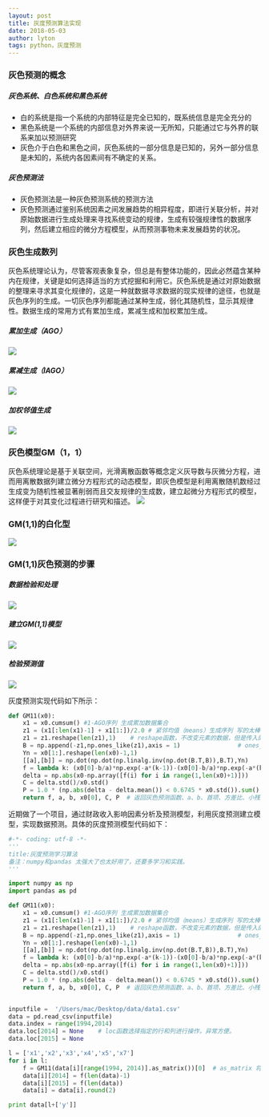 ```yaml
---
layout: post
title: 灰度预测算法实现
date: 2018-05-03
author: lyton
tags: python，灰度预测
---
```

### 灰色预测的概念
##### 灰色系统、白色系统和黑色系统
* 白的系统是指一个系统的内部特征是完全已知的，既系统信息是完全充分的
* 黑色系统是一个系统的内部信息对外界来说一无所知，只能通过它与外界的联系来加以预测研究
* 灰色介于白色和黑色之间，灰色系统的一部分信息是已知的，另外一部分信息是未知的，系统内各因素间有不确定的关系。

##### 灰色预测法
* 灰色预测法是一种灰色预测系统的预测方法
* 灰色预测通过鉴别系统因素之间发展趋势的相异程度，即进行关联分析，并对原始数据进行生成处理来寻找系统变动的规律，生成有较强规律性的数据序列，然后建立相应的微分方程模型，从而预测事物未来发展趋势的状况。

### 灰色生成数列
灰色系统理论认为，尽管客观表象复杂，但总是有整体功能的，因此必然蕴含某种内在规律，关键是如何选择适当的方式挖掘和利用它。灰色系统是通过对原始数据的整理来寻求其变化规律的，这是一种就数据寻求数据的现实规律的途径，也就是灰色序列的生成。一切灰色序列都能通过某种生成，弱化其随机性，显示其规律性。数据生成的常用方式有累加生成，累减生成和加权累加生成。
##### 累加生成（AGO）
![](/assets/img/gaymodel/AGO.png)

##### 累减生成（IAGO）
![](/assets/img/gaymodel/IAGO.png)

##### 加权邻值生成
![](/assets/img/gaymodel/3AGO.png)

### 灰色模型GM（1，1）
灰色系统理论是基于关联空间，光滑离散函数等概念定义灰导数与灰微分方程，进而用离散数据列建立微分方程形式的动态模型，即灰色模型是利用离散随机数经过生成变为随机性被显著削弱而且交友规律的生成数，建立起微分方程形式的模型，这样便于对其变化过程进行研究和描述。
![](/assets/img/gaymodel/gaymodel1.png)

### GM(1,1)的白化型
![](/assets/img/gaymodel/baihua.png)
### GM(1,1)灰色预测的步骤

##### 数据检验和处理
![](/assets/img/gaymodel/datadeal.png)
##### 建立GM(1,1)模型
![](/assets/img/gaymodel/buildgaymodel.png)
##### 检验预测值
![](/assets/img/gaymodel/checkdata.png)

灰度预测实现代码如下所示：
```python
def GM11(x0):
    x1 = x0.cumsum() #1-AGO序列 生成累加数据集合
    z1 = (x1[:len(x1)-1] + x1[1:])/2.0 # 紧邻均值（means）生成序列 写的太棒了 简直无敌
    z1 = z1.reshape(len(z1),1)    # reshape函数，不改变元素的数据，但是传入的参数为int 或 tuple
    B = np.append(-z1,np.ones_like(z1),axis = 1)                # ones_like函数返回全是1的原类型数组。 append函数
    Yn = x0[1:].reshape(len(x0)-1,1)
    [[a],[b]] = np.dot(np.dot(np.linalg.inv(np.dot(B.T,B)),B.T),Yn)          #dot函数计算矩阵乘积, linalg.inv为求逆矩阵   (本质上计算参数)
    f = lambda k: (x0[0]-b/a)*np.exp(-a*(k-1))-(x0[0]-b/a)*np.exp(-a*(k-2))  # 计算还原值 exp函数计算指数
    delta = np.abs(x0-np.array([f(i) for i in range(1,len(x0)+1)]))
    C = delta.std()/x0.std()
    P = 1.0 * (np.abs(delta - delta.mean()) < 0.6745 * x0.std()).sum() / len(x0)
    return f, a, b, x0[0], C, P  # 返回灰色预测函数、a、b、首项、方差比、小残差概率

```
近期做了一个项目，通过财政收入影响因素分析及预测模型，利用灰度预测建立模型，实现数据预测。具体的灰度预测模型代码如下：
```python
#-*- coding: utf-8 -*-
'''
title:灰度预测学习算法
备注：numpy和pandas 太强大了也太好用了，还要多学习和实践。
'''

import numpy as np
import pandas as pd

def GM11(x0):
    x1 = x0.cumsum() #1-AGO序列 生成累加数据集合
    z1 = (x1[:len(x1)-1] + x1[1:])/2.0 # 紧邻均值（means）生成序列 写的太棒了 简直无敌
    z1 = z1.reshape(len(z1),1)    # reshape函数，不改变元素的数据，但是传入的参数为int 或 tuple
    B = np.append(-z1,np.ones_like(z1),axis = 1)                # ones_like函数返回全是1的原类型数组。 append函数
    Yn = x0[1:].reshape(len(x0)-1,1)
    [[a],[b]] = np.dot(np.dot(np.linalg.inv(np.dot(B.T,B)),B.T),Yn)          #dot函数计算矩阵乘积, linalg.inv为求逆矩阵   (本质上计算参数)
    f = lambda k: (x0[0]-b/a)*np.exp(-a*(k-1))-(x0[0]-b/a)*np.exp(-a*(k-2))  # 计算还原值 exp函数计算指数
    delta = np.abs(x0-np.array([f(i) for i in range(1,len(x0)+1)]))
    C = delta.std()/x0.std()
    P = 1.0 * (np.abs(delta - delta.mean()) < 0.6745 * x0.std()).sum() / len(x0)
    return f, a, b, x0[0], C, P  # 返回灰色预测函数、a、b、首项、方差比、小残差概率


inputfile =  '/Users/mac/Desktop/data/data1.csv'
data = pd.read_csv(inputfile)
data.index = range(1994,2014)
data.loc[2014] = None    # loc函数选择指定的行和列进行操作，异常方便。
data.loc[2015] = None

l = ['x1','x2','x3','x4','x5','x7']
for i in l:
    f = GM11(data[i][range(1994, 2014)].as_matrix())[0]  # as_matrix 将列向量转化成行向量。
    data[i][2014] = f(len(data)-1)
    data[i][2015] = f(len(data))
    data[i] = data[i].round(2)

print data[l+['y']]

```
